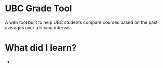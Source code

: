 # UBC Grade Tool
A web tool built to help UBC students compare courses based on the past averages over a 5-year interval

# What did I learn?
*

